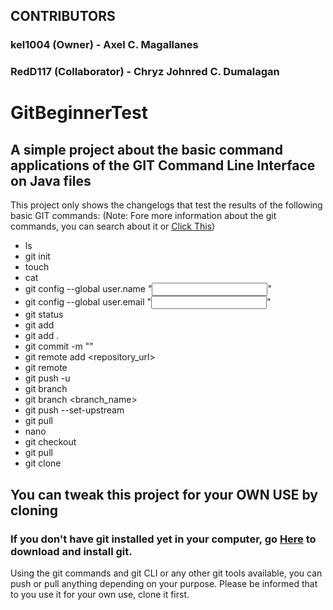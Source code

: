 ## CONTRIBUTORS
### kel1004 (Owner) - Axel C. Magallanes
### RedD117 (Collaborator) - Chryz Johnred C. Dumalagan

# GitBeginnerTest

## A simple project about the basic command applications of the GIT Command Line Interface on Java files

This project only shows the changelogs that test the results of the following basic GIT commands: 
(Note: Fore more information about the git commands, you can 
search about it or [Click This](https://education.github.com/git-cheat-sheet-education.pdf))

  * ls
  * git init
  * touch
  * cat
  * git config --global user.name "<input username>"
  * git config --global user.email "<input email>"
  * git status
  * git add <filename>
  * git add .
  * git commit -m "<Descritive Message>"
  * git remote add <alias> <repository_url>
  * git remote
  * git push -u <alias> <branch>
  * git branch
  * git branch <branch_name>
  * git push --set-upstream <alias> <branch>
  * git pull
  * nano
  * git checkout <branch>
  * git pull <alias> <branch>
  * git clone

## You can tweak this project for your OWN USE by cloning

### If you don't have git installed yet in your computer, go [Here](https://git-scm.com/downloads) to download and install git.

Using the git commands and git CLI or any other git tools available, you can push or pull anything 
depending on your purpose. Please be informed that to you use it for your own use, clone it first. 


